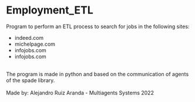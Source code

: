 # Employment_ETL
Program to perform an ETL process to search for jobs in the following sites: <br>
<ul>
<li>indeed.com
<li>michelpage.com
<li>infojobs.com
<li>infojobs.com
</ul>
<br>
The program is made in python and based on the communication of agents of the spade library.
<br>
<br>
Made by: Alejandro Ruiz Aranda - Multiagents Systems 2022 
